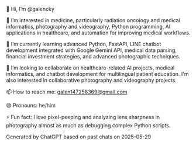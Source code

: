 👋 Hi, I’m @galencky

👀 I’m interested in medicine, particularly radiation oncology and medical informatics, photography and videography, Python programming, AI applications in healthcare, and automation for improving medical workflows.

🌱 I’m currently learning advanced Python, FastAPI, LINE chatbot development integrated with Google Gemini API, medical data parsing, financial investment strategies, and advanced photographic techniques.

💞️ I’m looking to collaborate on healthcare-related AI projects, medical informatics, and chatbot development for multilingual patient education. I'm also interested in collaborative photography and videography projects.

📫 How to reach me: [galen147258369@gmail.com](mailto:galen147258369@gmail.com)

😄 Pronouns: he/him

⚡ Fun fact: I love pixel-peeping and analyzing lens sharpness in photography almost as much as debugging complex Python scripts.

Generated by ChatGPT based on past chats on 2025-05-29
<!---
galencky/galencky is a ✨ special ✨ repository because its `README.md` (this file) appears on your GitHub profile.
You can click the Preview link to take a look at your changes.
--->
